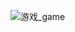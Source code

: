 ![游戏_game](https://github.com/hiuliuli/tuchuang/assets/95848838/365d9a3e-83dc-4065-9665-977bcbf88fe0)
